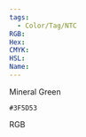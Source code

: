 ```yaml
---
tags:
  - Color/Tag/NTC
RGB:
Hex:
CMYK:
HSL:
Name:
---
```

Mineral Green
```palette
#3F5D53
```
RGB
